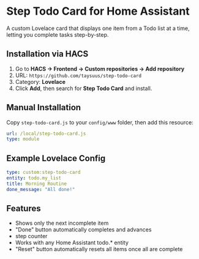 # Step Todo Card for Home Assistant

A custom Lovelace card that displays one item from a Todo list at a time, letting you complete tasks step-by-step.

## Installation via HACS

1. Go to **HACS → Frontend → Custom repositories → Add repository**
2. URL: `https://github.com/taysuus/step-todo-card`
3. Category: **Lovelace**
4. Click **Add**, then search for **Step Todo Card** and install.

## Manual Installation

Copy `step-todo-card.js` to your `config/www` folder, then add this resource:

```yaml
url: /local/step-todo-card.js
type: module
```

## Example Lovelace Config

```yaml
type: custom:step-todo-card
entity: todo.my_list
title: Morning Routine
done_message: "All done!"
```

## Features

- Shows only the next incomplete item
- "Done" button automatically completes and advances
- step counter
- Works with any Home Assistant todo.\* entity
- "Reset" button automatically resets all items once all are complete
